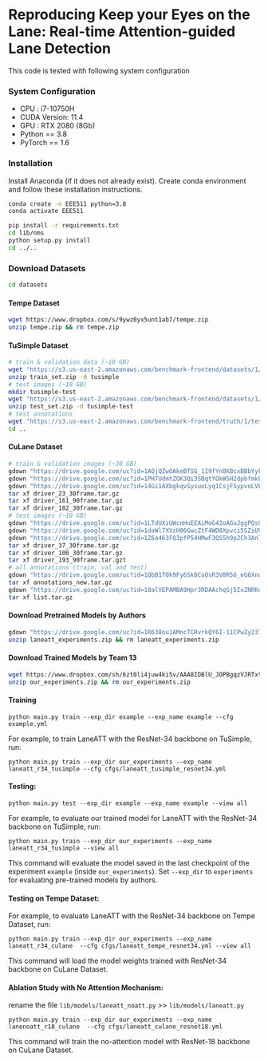 # Reproducing Keep your Eyes on the Lane: Real-time Attention-guided Lane Detection


This code is tested with following system configuration
### System Configuration
- CPU : i7-10750H 
- CUDA Version: 11.4
- GPU : RTX 2080 (8Gb)
- Python == 3.8
- PyTorch == 1.6

### Installation
Install Anaconda (if it does not already exist). Create conda environment and follow these installation instructions.



```bash
conda create -n EEE511 python=3.8
conda activate EEE511
```
```bash
pip install -r requirements.txt
cd lib/nms
python setup.py install
cd ../..
```
### Download Datasets
```bash
cd datasets
```
#### Tempe Dataset
```bash
wget https://www.dropbox.com/s/9ywz0yx5unt1ab7/tempe.zip
unzip tempe.zip && rm tempe.zip
```
#### TuSimple Dataset
```bash
# train & validation data (~10 GB)
wget "https://s3.us-east-2.amazonaws.com/benchmark-frontend/datasets/1/train_set.zip"
unzip train_set.zip -d tusimple
# test images (~10 GB)
mkdir tusimple-test
wget "https://s3.us-east-2.amazonaws.com/benchmark-frontend/datasets/1/test_set.zip"
unzip test_set.zip -d tusimple-test
# test annotations
wget "https://s3.us-east-2.amazonaws.com/benchmark-frontend/truth/1/test_label.json" -P tusimple-test/
cd ..
```

#### CuLane Dataset
```bash
# train & validation images (~30 GB)
gdown "https://drive.google.com/uc?id=1AQjQZwOAkeBTSG_1I9fYn8KBcxBBbYyk"
gdown "https://drive.google.com/uc?id=1PH7UdmtZOK3Qi3SBqtYOkWSH2dpbfmkL"
gdown "https://drive.google.com/uc?id=14Gi1AXbgkqvSysuoLyq1CsjFSypvoLVL"
tar xf driver_23_30frame.tar.gz
tar xf driver_161_90frame.tar.gz
tar xf driver_182_30frame.tar.gz
# test images (~10 GB)
gdown "https://drive.google.com/uc?id=1LTdUXzUWcnHuEEAiMoG42oAGuJggPQs8"
gdown "https://drive.google.com/uc?id=1daWl7XVzH06GwcZtF4WD8Xpvci5SZiUV"
gdown "https://drive.google.com/uc?id=1Z6a463FQ3pfP54HMwF3QS5h9p2Ch3An7"
tar xf driver_37_30frame.tar.gz
tar xf driver_100_30frame.tar.gz
tar xf driver_193_90frame.tar.gzt
# all annotations (train, val and test)
gdown "https://drive.google.com/uc?id=1QbB1TOk9Fy6Sk0CoOsR3V8R56_eG6Xnu"
tar xf annotations_new.tar.gz
gdown "https://drive.google.com/uc?id=18alVEPAMBA9Hpr3RDAAchqSj5IxZNRKd"
tar xf list.tar.gz
```

#### Download Pretrained Models by Authors
```bash
gdown "https://drive.google.com/uc?id=1R638ou1AMncTCRvrkQY6I-11CPwZy23T" # main experiments on TuSimple, CULane and LLAMAS (1.3 GB)
unzip laneatt_experiments.zip && rm laneatt_experiments.zip
```
#### Download Trained Models by Team 13
```bash
wget https://www.dropbox.com/sh/6zt0li4juw4ki5v/AAA8IDBlU_JOPBgqzVJRTxtQa?dl=0
unzip our_experiments.zip && rm our_experiments.zip
```
#### Training
```
python main.py train --exp_dir example --exp_name example --cfg example.yml
```
For example, to train LaneATT with the ResNet-34 backbone on TuSimple, run:
```
python main.py train --exp_dir our_experiments --exp_name laneatt_r34_tusimple --cfg cfgs/laneatt_tusimple_resnet34.yml
```
#### Testing:

```
python main.py test --exp_dir example --exp_name example --view all
```
For example, to evaluate our trained model for LaneATT with the ResNet-34 backbone on TuSimple, run:
```
python main.py train --exp_dir our_experiments --exp_name laneatt_r34_tusimple --view all
```
This command will evaluate the model saved in the last checkpoint of the experiment `example` (inside `our_experiments`).
Set `--exp_dir` to `experiments` for evaluating pre-trained models by authors.
#### Testing on Tempe Dataset:

For example, to evaluate LaneATT with the ResNet-34 backbone on Tempe Dataset, run:
```
python main.py train --exp_dir our_experiments --exp_name laneatt_r34_culane  --cfg cfgs/laneatt_tempe_resnet34.yml --view all
```
This command will load the model weights trained with ResNet-34 backbone on CuLane Dataset.

#### Ablation Study with No Attention Mechanism:

rename the file `lib/models/laneatt_noatt.py` >> `lib/models/laneatt.py`
```
python main.py train --exp_dir our_experiments --exp_name lanenoatt_r18_culane  --cfg cfgs/laneatt_culane_resnet18.yml
```
This command will train the no-attention model with ResNet-18 backbone on CuLane Dataset.
